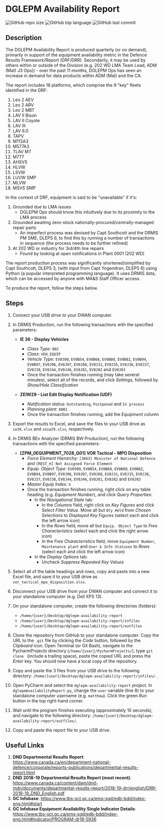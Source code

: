 # DGLEPM Availability Report

![GitHub repo size](https://img.shields.io/github/repo-size/farrierworks/dglepm_drf_availability_report)
![GitHub top language](https://img.shields.io/github/languages/top/farrierworks/dglepm_drf_availability_report)
![GitHub last commit](https://img.shields.io/github/last-commit/farrierworks/dglepm_drf_availability_report)

## Description

The DGLEPM Availability Report is produced quarterly (or on demand), primarily in support of the equipment availability metric in the Defence Results Framework/Report (DRF/DRR). Secondarily, it may be used by others within or outside of the Division (e.g. 202 WD LMA Team Lead, ADM (Mat) J3 Ops)) - over the past 11 months, DGLEPM Ops has seen an increase in demand for data products within ADM (Mat) and the CA.

The report includes 18 platforms, which comprise the 9 "key" fleets identified in the DRF:
1. Leo 2 AEV
2. Leo 2 ARV
3. Leo 2 MBT
4. LAV II Bison
5. LAV II Coyote
6. LAV III
7. LAV 6.0
8. TAPV
9. M113A3
10. M577A3
11. TLAV MT
12. M777
13. AHSVS
14. HLVW
15. LSVW
16. LUVW SMP
17. MLVW
18. MSVS SMP

In the context of DRF, equipment is said to be "unavailable" if it's:
1. Grounded due to LMA issues
   * DGLEPM Ops should know this intuitively due to its proximity to the LMA process
2. Grounded awaiting zero-stock nationally-procured/centrally-managed repair parts
   * An imperfect process was devised by Capt Southcott and the DRMIS PM SME, DLEPS 6, to find this by running a number of transactions in sequence (the process needs to be further refined)
3. At 202 WD or industry for 3rd/4th line repairs
   * Found by looking at open notifications in Plant 0001 (202 WD)

The report production process was significantly shortened/simplified by Capt Southcott, DLEPS 3, (with input from Capt Yogendran, DLEPS 6) using Python (a popular interpreted programming language). It uses DRMIS data, which can be accessed by anyone with MA&S Staff Officer access.

To produce the report, follow the steps below.

## Steps

1. Connect your USB drive to your DWAN computer.

2. In DRMIS Production, run the following transactions with the specified parameters:

    * **IE 36 - Display Vehicles**
        * _Class Type_: `002`
        * _Class_: `VEH_EQUIP`
        * _Vehicle Type_: `EV0309`, `EV0B54`, `EV0B68`, `EV0B80`, `EV0B82`, `EV0B94`, `EV0B97`, `EV0J06`, `EV0J07`, `EV0J08`, `EV0J31`, `EV0J35`, `EV0J36`, `EV0J37`, `EV0J38`, `EV0J44`, `EV0J46`, `EV0J81`, `EV0J82` and `EV0J83`
        * Once the transaction finishes running (may take several minutes), select all of the records, and click _Settings_, followed by _Show/Hide Classification_

    * **ZEIW29 - List Edit Display Notification (UDF)**
        * _Notification status_: `Outstanding`, `Postponed` and `In process`
        * _Planning plant_: `0001`
        * Once the transaction finishes running, add the _Equipment_ column
 
3. Export the results to Excel, and save the files to your USB drive as `ie36.xlsx` and `zeiw29.xlsx`, respectively.

4. In DRMIS BEx Analyzer (DRMIS BW Production), run the following transactions with the specified parameters:
 
    * **[ZPM_0EQUIPMENT_7028_Q01] VOR Tactical - MPO Disposition**
        * _Force Element Hierarchy_: `[3663] Minister of National Defence` and `[REST_H] Not Assigned Force Element`
        * _Equip. Object Type_: `EV0309`, `EV0B54`, `EV0B68`, `EV0B80`, `EV0B82`, `EV0B94`, `EV0B97`, `EV0J06`, `EV0J07`, `EV0J08`, `EV0J31`, `EV0J35`, `EV0J36`, `EV0J37`, `EV0J38`, `EV0J44`, `EV0J46`, `EV0J81`, `EV0J82` and `EV0J83`
        * _Master Equip Index_: `X`
        * Once the transaction finishes running, right click on any table heading (e.g. _Equipment Number_), and click _Query Properties_:
            * In the _Navigational State_ tab:
                * In the _Columns_ field, right click on _Key Figures_ and click _Select Filter Value_. Move all but `Qty Held` from _Chosen Selections_ to _Displayed Key Figures_ (select each and click the left arrow icon)
                * In the _Rows_ field, move all but `Equip. Object Type` to _Free Characteristics_ (select each and click the right arrow icon)
                * In the _Free Characteristics_ field, move `Equipment Number`, `Maintenance plant` and `User & Info Statuses` to _Rows_ (select each and click the left arrow icon)
            * In the _Display Options_ tab:
                * Uncheck _Suppress Repeated Key Values_

5. Select all of the table headings and rows, copy and paste into a new Excel file, and save it to your USB drive as `vor_tactical_mpo_disposition.xlsx`.

6. Disconnect your USB drive from your DWAN computer and connect it to your standalone computer (e.g. Dell XPS 13).

7. On your standalone computer, create the following directories (folders):
    * `/home/{user}/Desktop/dglepm-availability-report`
    * `/home/{user}/Desktop/dglepm-availability-report/infiles`
    * `/home/{user}/Desktop/dglepm-availability-report/outfiles`
  
8. Clone the repository from GitHub to your standalone computer. Copy the URL to the `.git` file by clicking the _Code_ button, followed by the _Clipboard_ icon. Open Terminal (or Git Bash), navigate to the PycharmProjects directory (`/home/{user}/PycharmProjects/`), type `git clone ` (include a trailing space), paste the copied URL and press the _Enter_ key. You should now have a local copy of the repository.

9. Copy and paste the 3 files from your USB drive to the following directory: `/home/{user}/Desktop/dglepm-availability-report/infiles/`.

10. Open PyCharm and select the `dglepm-availability-report` project. In `dglepmAvailabilityReport.py`, change the `user` variable (line 8) to your standalone computer username (e.g. `matthew`). Click the green _Run_ button in the top right-hand corner.

11. Wait until the program finishes executing (approximately 10 seconds), and navigate to the following directory: `/home/{user}/Desktop/dglepm-availability-report/outfiles/`.

12. Copy and paste the report file to your USB drive.

## Useful Links

1. **DND Departmental Results Report**: https://www.canada.ca/en/department-national-defence/corporate/reports-publications/departmental-results-report.html
1. **DND 2018-19 Departmental Results Report (most recent)**: https://www.canada.ca/content/dam/dnd-mdn/documents/departmental-results-report/2018-19-drr/english/DRR-2018-19_DND_English.pdf
2. **GC Infobase**: https://www.tbs-sct.gc.ca/ems-sgd/edb-bdd/index-eng.html#start
3. **GC Infobase Equipment Availability Single Indicator Details**: https://www.tbs-sct.gc.ca/ems-sgd/edb-bdd/index-eng.html#indicator/PROGRAM-dr18-5936
